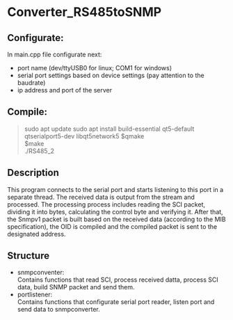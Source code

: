# Converter_RS485toSNMP
## Configurate:  
In main.cpp file configurate next:  
- port name (dev/ttyUSB0 for linux; COM1 for windows)
- serial port settings based on device settings (pay attention to the baudrate)
- ip address and port of the server

## Compile:
> sudo apt update
sudo apt install build-essential qt5-default qtserialport5-dev libqt5network5
$qmake  
$make    
./RS485_2  

## Description
This program connects to the serial port and starts listening to this port in a separate thread. The received data is output from the stream and processed. The processing process includes reading the SCI packet, dividing it into bytes, calculating the control byte and verifying it. After that, the Snmpv1 packet is built based on the received data (according to the MIB specification), the OID is compiled and the compiled packet is sent to the designated address.

## Structure
- snmpconventer:  
Contains functions that read SCI, process received datta, process SCI data, build SNMP packet and send them.    
- portlistener:  
Contains functions that configurate serial port reader, listen port and send data to snmpconverter.  

